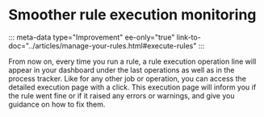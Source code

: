 # Smoother rule execution monitoring
::: meta-data type="Improvement" ee-only="true" link-to-doc="../articles/manage-your-rules.html#execute-rules"
:::

From now on, every time you run a rule, a rule execution operation line will appear in your dashboard under the last operations as well as in the process tracker. Like for any other job or operation, you can access the detailed execution page with a click. This execution page will inform you if the rule went fine or if it raised any errors or warnings, and give you guidance on how to fix them.
